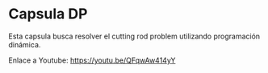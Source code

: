 # Capsula DP

Esta capsula busca resolver el cutting rod problem utilizando programación dinámica.

Enlace a Youtube: https://youtu.be/QFqwAw414yY